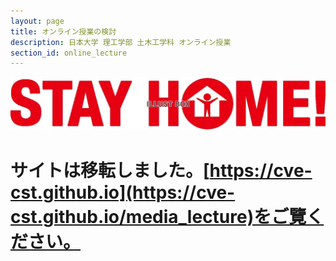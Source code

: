 ```yaml
---
layout: page
title: オンライン授業の検討
description: 日本大学 理工学部 土木工学科 オンライン授業
section_id: online_lecture
---
```

![STAY HOME](images/stay_home.jpg)

# サイトは移転しました。[https://cve-cst.github.io](https://cve-cst.github.io/media_lecture)をご覽ください。
